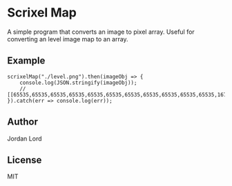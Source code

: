 # Scrixel Map

A simple program that converts an image to pixel array. Useful for converting an
level image map to an array.

## Example

```
scrixelMap("./level.png").then(imageObj => {
    console.log(JSON.stringify(imageObj));
    // [[65535,65535,65535,65535,65535,65535,65535,65535,65535,65535,65535,16711935,...]]
}).catch(err => console.log(err));
```

## Author

Jordan Lord

## License

MIT
